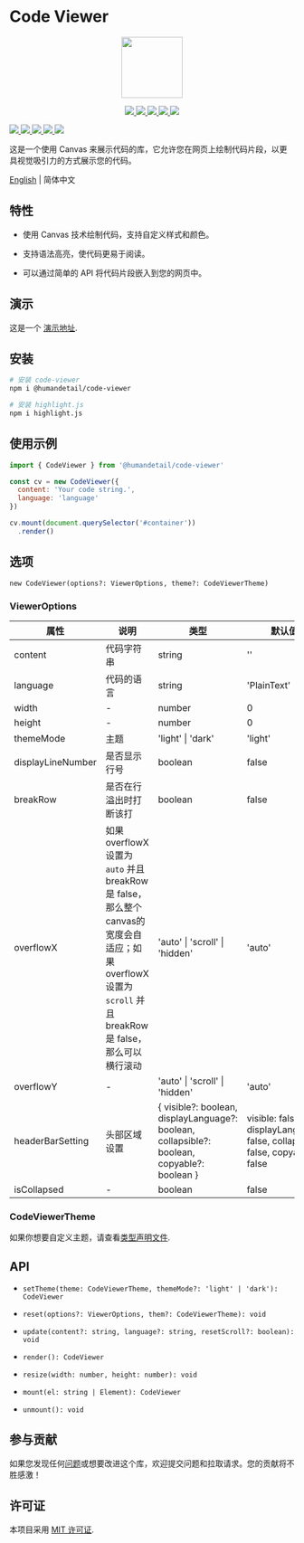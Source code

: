 # Code Viewer

<p align="center">
  <img src="https://humandetail.github.io/code-viewer/code-viewer.svg" width="108" height="108" />
</p>

<p align="center">
  <a href="https://www.npmjs.com/package/@humandetail/code-viewer">
    <img src="https://img.shields.io/npm/v/@humandetail/code-viewer.svg" />
  </a>
  <a href="https://github.com/humandetail/code-viewer/actions/workflows/ci.yaml">
    <img src="https://github.com/humandetail/code-viewer/actions/workflows/ci.yaml/badge.svg?branch=main" />
  </a>
  <a href="https://github.com/humandetail/code-viewer/blob/main/LICENSE">
    <img src="https://img.shields.io/github/license/humandetail/code-viewer.svg" />
  </a>
  <a href="https://github.com/humandetail/code-viewer/issues">
    <img src="https://img.shields.io/github/issues/humandetail/code-viewer.svg" />
  </a>
  <a href="https://github.com/humandetail/code-viewer">
    <img src="https://img.shields.io/github/stars/humandetail/code-viewer.svg" />
  </a>
</p>
  <a href="https://www.npmjs.com/package/@humandetail/code-viewer">
    <img src="https://img.shields.io/npm/v/@humandetail/code-viewer.svg" />
  </a>
  <a href="https://github.com/humandetail/code-viewer/actions/workflows/ci.yaml">
    <img src="https://github.com/humandetail/code-viewer/actions/workflows/ci.yaml/badge.svg?branch=main" />
  </a>
  <a href="https://github.com/humandetail/code-viewer/blob/main/LICENSE">
    <img src="https://img.shields.io/github/license/humandetail/code-viewer.svg" />
  </a>
  <a href="https://github.com/humandetail/code-viewer/issues">
    <img src="https://img.shields.io/github/issues/humandetail/code-viewer.svg" />
  </a>
  <a href="https://github.com/humandetail/code-viewer">
    <img src="https://img.shields.io/github/stars/humandetail/code-viewer.svg" />
  </a>
</p>

这是一个使用 Canvas 来展示代码的库，它允许您在网页上绘制代码片段，以更具视觉吸引力的方式展示您的代码。

[English](https://github.com/humandetail/code-viewer/blob/main/README.md) | 简体中文

## 特性

- 使用 Canvas 技术绘制代码，支持自定义样式和颜色。

- 支持语法高亮，使代码更易于阅读。

- 可以通过简单的 API 将代码片段嵌入到您的网页中。

## 演示

这是一个 [演示地址](https://humandetail.github.io/code-viewer/).

## 安装

```bash
# 安装 code-viewer
npm i @humandetail/code-viewer

# 安装 highlight.js
npm i highlight.js
```

## 使用示例

```js
import { CodeViewer } from '@humandetail/code-viewer'

const cv = new CodeViewer({
  content: 'Your code string.',
  language: 'language'
})

cv.mount(document.querySelector('#container'))
  .render()
```

## 选项

`new CodeViewer(options?: ViewerOptions, theme?: CodeViewerTheme)`

### ViewerOptions

|属性|说明|类型|默认值|
|-|-|-|-|
|content|代码字符串|string|''|
|language|代码的语言|string|'PlainText'|
|width|-|number|0|
|height|-|number|0|
|themeMode|主题|'light' \| 'dark'|'light'|
|displayLineNumber|是否显示行号|boolean|false|
|breakRow|是否在行溢出时打断该打|boolean|false|
|overflowX|如果 overflowX 设置为 `auto` 并且 breakRow 是 false，那么整个canvas的宽度会自适应；如果 overflowX 设置为 `scroll` 并且 breakRow 是 false，那么可以横行滚动|'auto' \| 'scroll' \| 'hidden'|'auto'|
|overflowY|-|'auto' \| 'scroll' \| 'hidden'|'auto'|
|headerBarSetting|头部区域设置|{ visible?: boolean, displayLanguage?: boolean, collapsible?: boolean, copyable?: boolean }|visible: false, displayLanguage: false, collapsible: false, copyable: false|
|isCollapsed|-|boolean|false|

### CodeViewerTheme

如果你想要自定义主题，请查看[类型声明文件](https://github.com/humandetail/code-viewer/blob/main/packages/core/src/themes/index.ts).

## API

- `setTheme(theme: CodeViewerTheme, themeMode?: 'light' | 'dark'): CodeViewer`

- `reset(options?: ViewerOptions, them?: CodeViewerTheme): void`

- `update(content?: string, language?: string, resetScroll?: boolean): void`

- `render(): CodeViewer`

- `resize(width: number, height: number): void`

- `mount(el: string | Element): CodeViewer`

- `unmount(): void`

## 参与贡献

如果您发现任何[问题](https://github.com/humandetail/code-viewer/issues)或想要改进这个库，欢迎提交问题和拉取请求。您的贡献将不胜感激！

## 许可证

本项目采用 [MIT 许可证](https://github.com/humandetail/code-viewer/blob/main/LICENSE).
